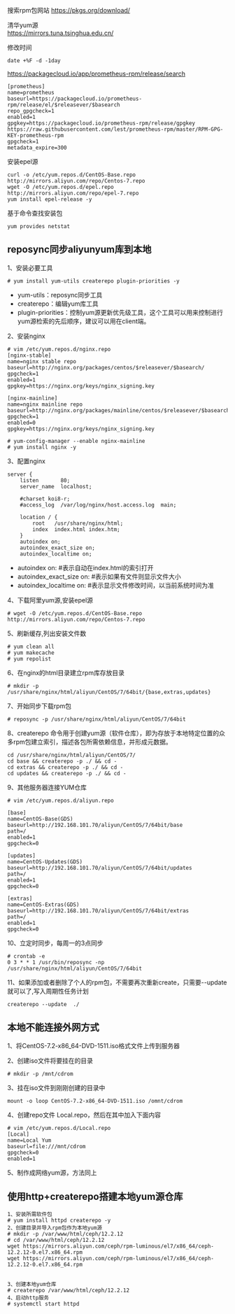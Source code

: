 搜索rpm包网站
https://pkgs.org/download/  

清华yum源  
https://mirrors.tuna.tsinghua.edu.cn/  

修改时间  
```
date +%F -d -1day  
```  

https://packagecloud.io/app/prometheus-rpm/release/search
```
[prometheus]
name=prometheus
baseurl=https://packagecloud.io/prometheus-rpm/release/el/$releasever/$basearch
repo_gpgcheck=1
enabled=1
gpgkey=https://packagecloud.io/prometheus-rpm/release/gpgkey
https://raw.githubusercontent.com/lest/prometheus-rpm/master/RPM-GPG-KEY-prometheus-rpm
gpgcheck=1
metadata_expire=300
```

安装epel源  
```
curl -o /etc/yum.repos.d/CentOS-Base.repo http://mirrors.aliyun.com/repo/Centos-7.repo
wget -O /etc/yum.repos.d/epel.repo http://mirrors.aliyun.com/repo/epel-7.repo
yum install epel-release -y  
```  

基于命令查找安装包  
```
yum provides netstat  
```

reposync同步aliyunyum库到本地  
---
1、安装必要工具  
```
# yum install yum-utils createrepo plugin-priorities -y
```  
- yum-utils：reposync同步工具  
- createrepo：编辑yum库工具  
- plugin-priorities：控制yum源更新优先级工具，这个工具可以用来控制进行yum源检索的先后顺序，建议可以用在client端。  

2、安装nginx  
```
# vim /etc/yum.repos.d/nginx.repo
[nginx-stable]
name=nginx stable repo
baseurl=http://nginx.org/packages/centos/$releasever/$basearch/
gpgcheck=1
enabled=1
gpgkey=https://nginx.org/keys/nginx_signing.key

[nginx-mainline]
name=nginx mainline repo
baseurl=http://nginx.org/packages/mainline/centos/$releasever/$basearch/
gpgcheck=1
enabled=0
gpgkey=https://nginx.org/keys/nginx_signing.key

# yum-config-manager --enable nginx-mainline
# yum install nginx -y
```  

3、配置nginx  
```
server {
    listen       80;
    server_name  localhost;

    #charset koi8-r;
    #access_log  /var/log/nginx/host.access.log  main;

    location / {
        root   /usr/share/nginx/html;
        index  index.html index.htm;
    }
    autoindex on;
    autoindex_exact_size on;
    autoindex_localtime on;
```  
- autoindex on: #表示自动在index.html的索引打开  
- autoindex_exact_size on: #表示如果有文件则显示文件大小  
- autoindex_localtime on: #表示显示文件修改时间，以当前系统时间为准  

4、下载阿里yum源,安装epel源  
```
# wget -O /etc/yum.repos.d/CentOS-Base.repo http://mirrors.aliyun.com/repo/Centos-7.repo
```  

5、刷新缓存,列出安装文件数  
```
# yum clean all
# yum makecache
# yum repolist
```  

6、在nginx的html目录建立rpm库存放目录  
```
# mkdir -p /usr/share/nginx/html/aliyun/CentOS/7/64bit/{base,extras,updates}
```  

7、开始同步下载rpm包  
```  
# reposync -p /usr/share/nginx/html/aliyun/CentOS/7/64bit
```  

8、createrepo 命令用于创建yum源（软件仓库），即为存放于本地特定位置的众多rpm包建立索引，描述各包所需依赖信息，并形成元数据。    
```
cd /usr/share/nginx/html/aliyun/CentOS/7/
cd base && createrepo -p ./ && cd -
cd extras && createrepo -p ./ && cd -
cd updates && createrepo -p ./ && cd -
```  

9、其他服务器连接YUM仓库  
```
# vim /etc/yum.repos.d/aliyun.repo
 
[base]
name=CentOS-Base(GDS)
baseurl=http://192.168.101.70/aliyun/CentOS/7/64bit/base
path=/
enabled=1
gpgcheck=0
 
[updates]
name=CentOS-Updates(GDS)
baseurl=http://192.168.101.70/aliyun/CentOS/7/64bit/updates
path=/
enabled=1
gpgcheck=0
 
[extras]
name=CentOS-Extras(GDS)
baseurl=http://192.168.101.70/aliyun/CentOS/7/64bit/extras
path=/
enabled=1
gpgcheck=0
```  

10、立定时同步，每周一的3点同步  
```
# crontab -e
0 3 * * 1 /usr/bin/reposync -np   /usr/share/nginx/html/aliyun/CentOS/7/64bit
```  

11、如果添加或者删除了个人的rpm包，不需要再次重新create，只需要--update就可以了,写入周期性任务计划  
```
createrepo --update  ./
```  


本地不能连接外网方式
---

1、将CentOS-7.2-x86_64-DVD-1511.iso格式文件上传到服务器  

2、创建iso文件将要挂在的目录  
```
# mkdir -p /mnt/cdrom
```  

3、挂在iso文件到刚刚创建的目录中
```
mount -o loop CentOS-7.2-x86_64-DVD-1511.iso /omnt/cdrom
```  

4、创建repo文件 Local.repo，然后在其中加入下面内容  
```
# vim /etc/yum.repos.d/Local.repo
[Local] 
name=Local Yum 
baseurl=file:///mnt/cdrom
gpgcheck=0
enabled=1
```  

5、制作成网络yum源，方法同上  





使用http+createrepo搭建本地yum源仓库
---
```
1、安装所需软件包
# yum install httpd createrepo -y
2、创建目录并导入rpm包作为本地yum源
# mkdir -p /var/www/html/ceph/12.2.12
# cd /var/www/html/ceph/12.2.12
wget https://mirrors.aliyun.com/ceph/rpm-luminous/el7/x86_64/ceph-12.2.12-0.el7.x86_64.rpm
wget https://mirrors.aliyun.com/ceph/rpm-luminous/el7/x86_64/ceph-12.2.12-0.el7.x86_64.rpm


3、创建本地yum仓库
# createrepo /var/www/html/ceph/12.2.12
4、启动http服务
# systemctl start httpd
```  
